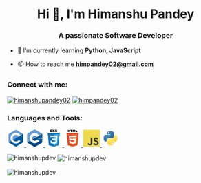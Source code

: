 <h1 align="center">Hi 👋, I'm Himanshu Pandey</h1>
<h3 align="center">A passionate Software Developer</h3>




- 🌱 I’m currently learning **Python, JavaScript**

- 📫 How to reach me **himpandey02@gmail.com**

<h3 align="left">Connect with me:</h3>
<p align="left">
<a href="https://linkedin.com/in/himanshupandey02" target="blank"><img align="center" src="https://raw.githubusercontent.com/rahuldkjain/github-profile-readme-generator/master/src/images/icons/Social/linked-in-alt.svg" alt="himanshupandey02" height="30" width="40" /></a>
<a href="https://www.hackerrank.com/himpandey02" target="blank"><img align="center" src="https://raw.githubusercontent.com/rahuldkjain/github-profile-readme-generator/master/src/images/icons/Social/hackerrank.svg" alt="himpandey02" height="30" width="40" /></a>
</p>

<h3 align="left">Languages and Tools:</h3>
<p align="left"> <a href="https://www.cprogramming.com/" target="_blank" rel="noreferrer"> <img src="https://raw.githubusercontent.com/devicons/devicon/master/icons/c/c-original.svg" alt="c" width="40" height="40"/> </a> <a href="https://www.w3schools.com/cpp/" target="_blank" rel="noreferrer"> <img src="https://raw.githubusercontent.com/devicons/devicon/master/icons/cplusplus/cplusplus-original.svg" alt="cplusplus" width="40" height="40"/> </a> <a href="https://www.w3schools.com/css/" target="_blank" rel="noreferrer"> <img src="https://raw.githubusercontent.com/devicons/devicon/master/icons/css3/css3-original-wordmark.svg" alt="css3" width="40" height="40"/> </a> <a href="https://www.w3.org/html/" target="_blank" rel="noreferrer"> <img src="https://raw.githubusercontent.com/devicons/devicon/master/icons/html5/html5-original-wordmark.svg" alt="html5" width="40" height="40"/> </a> <a href="https://developer.mozilla.org/en-US/docs/Web/JavaScript" target="_blank" rel="noreferrer"> <img src="https://raw.githubusercontent.com/devicons/devicon/master/icons/javascript/javascript-original.svg" alt="javascript" width="40" height="40"/> </a> <a href="https://www.python.org" target="_blank" rel="noreferrer"> <img src="https://raw.githubusercontent.com/devicons/devicon/master/icons/python/python-original.svg" alt="python" width="40" height="40"/> </a> </p>

<p><img align="left" src="https://github-readme-stats.vercel.app/api/top-langs?username=himanshupdev&show_icons=true&locale=en&layout=compact" alt="himanshupdev" /></p>

<p>&nbsp;<img align="center" src="https://github-readme-stats.vercel.app/api?username=himanshupdev&show_icons=true&locale=en" alt="himanshupdev" /></p>

<p><img align="center" src="https://github-readme-streak-stats.herokuapp.com/?user=himanshupdev&" alt="himanshupdev" /></p>
